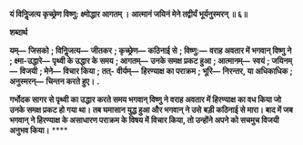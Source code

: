 **यं विनिॢजत्य कृच्छ्रेण विष्णु: क्ष्मोद्धार आगतम् ।** **आत्मानं जयिनं मेने तद्वीर्यं भूर्यनुस्मरन् ॥ ६॥** 

**शब्दार्थ** 

**यम्—** **जिसको** **; विनिॢजत्य—** **जीतकर** **; कृच्छ्रेण—** **कठिनाई से** **; विष्णु:—** **वराह अवतार में भगवान् विष्णु ने** **; क्ष्मा-उद्धारे—** **पृथ्वी के उद्धार के समय** **; आगतम्—** **उनके समक्ष प्रकट हुआ** **; आत्मानम्—** **स्वयं** **; जयिनम्—** **विजयी** **; मेने—** **विचार किया** **; तत्-** **वीर्यम्—** **हिरण्याक्ष का पराक्रम** **; भूरि—** **निरन्तर, या अधिकाधिक** **; अनुस्मरन्—** **चिन्तन करते हुए।** **.** 

**गर्भोदक सागर से पृथ्वी का उद्धार करते समय भगवान् विष्णु ने वराह अवतार में हिरण्याक्ष** **का वध किया जो उनके समक्ष प्रकट हो गया था। तब घमासान युद्ध हुआ और भगवान् ने उसे** **बड़ी कठिनाई से मारा। बाद में जब भगवान् ने हिरण्याक्ष के असाधारण पराक्रम के विषय में** **विचार किया, तो उन्होंने अपने को सचमुच विजयी अनुभव किया।** **** 